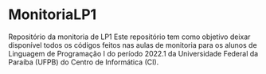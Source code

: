 # MonitoriaLP1
Repositório da monitoria de LP1
Este repositório tem como objetivo deixar disponível todos os códigos feitos
nas aulas de monitoria para os alunos de Linguagem de Programação I do período 
2022.1 da Universidade Federal da Paraíba (UFPB) do Centro de Informática (CI).
